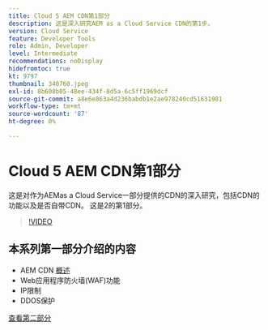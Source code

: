 ```yaml
---
title: Cloud 5 AEM CDN第1部分
description: 这是深入研究AEM as a Cloud Service CDN的第1步。
version: Cloud Service
feature: Developer Tools
role: Admin, Developer
level: Intermediate
recommendations: noDisplay
hidefromtoc: true
kt: 9797
thumbnail: 340760.jpeg
exl-id: 8b608b05-48ee-434f-8d5a-6c5ff1969dcf
source-git-commit: a8e6e863a4d236babdb1e2ae978240cd51631981
workflow-type: tm+mt
source-wordcount: '87'
ht-degree: 0%

---
```


# Cloud 5 AEM CDN第1部分

这是对作为AEMas a Cloud Service一部分提供的CDN的深入研究，包括CDN的功能以及是否自带CDN。 这是2的第1部分。

>[!VIDEO](https://video.tv.adobe.com/v/340760/?quality=12&learn=on)

## 本系列第一部分介绍的内容

+ AEM CDN [概述](https://experienceleague.adobe.com/docs/experience-manager-cloud-service/content/implementing/content-delivery/cdn.html)
+ Web应用程序防火墙(WAF)功能
+ IP限制
+ DDOS保护

[查看第二部分](cloud5-aem-cdn-part2.md)